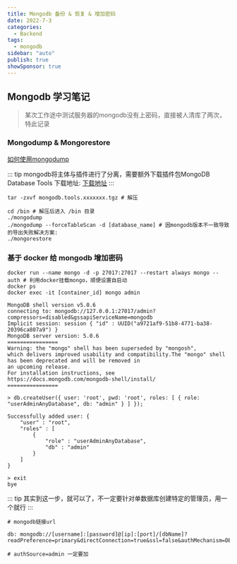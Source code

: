 ```yaml
---
title: Mongodb 备份 & 恢复 & 增加密码
date: 2022-7-3
categories:
  - Backend
tags:
  - mongodb
sidebar: "auto"
publish: true
showSponsor: true
---
```


## Mongodb 学习笔记

> 某次工作途中测试服务器的mongodb没有上密码，直接被人清库了两次，特此记录


### Mongodump & Mongorestore

[如何使用mongodump](https://juejin.cn/post/7036272188915187742)

::: tip
mongodb将主体与插件进行了分离，需要额外下载插件包MongoDB Database Tools 下载地址: [下载地址](https://www.mongodb.com/try/download/database-tools)
:::

``` shell
tar -zxvf mongodb.tools.xxxxxxx.tgz # 解压
```

``` shell
cd /bin # 解压后进入 /bin 目录
./mongodump
./mongodump --forceTableScan -d [database_name] # 因mongodb版本不一致导致的导出失败解决方案:
./mongorestore
```

### 基于 docker 给 mongodb 增加密码

```
docker run --name mongo -d -p 27017:27017 --restart always mongo --auth # 利用docker挂载mongo，顺便设置自启动
docker ps
docker exec -it [container_id] mongo admin
```

```
MongoDB shell version v5.0.6
connecting to: mongodb://127.0.0.1:27017/admin?compressors=disabled&gssapiServiceName=mongodb
Implicit session: session { "id" : UUID("a9721af9-51b8-4771-ba38-20396ca807a9") }
MongoDB server version: 5.0.6
================
Warning: the "mongo" shell has been superseded by "mongosh",
which delivers improved usability and compatibility.The "mongo" shell has been deprecated and will be removed in
an upcoming release.
For installation instructions, see
https://docs.mongodb.com/mongodb-shell/install/
================

> db.createUser({ user: 'root', pwd: 'root', roles: [ { role: "userAdminAnyDatabase", db: "admin" } ] });

Successfully added user: {
	"user" : "root",
	"roles" : [
		{
			"role" : "userAdminAnyDatabase",
			"db" : "admin"
		}
	]
}

> exit
bye
```
::: tip
其实到这一步，就可以了，不一定要针对单数据库创建特定的管理员，用一个就行
:::

```
# mongodb链接url

db: mongodb://[username]:[password]@[ip]:[port]/[dbName]?readPreference=primary&directConnection=true&ssl=false&authMechanism=DEFAULT&authSource=admin

# authSource=admin 一定要加
```
